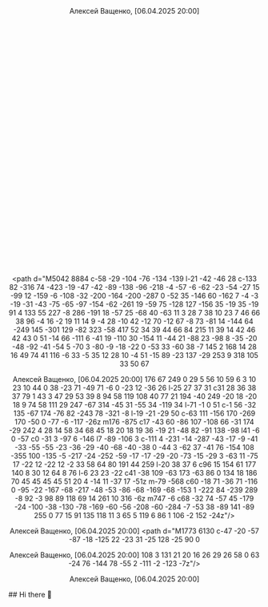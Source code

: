 <div id="header" align="center">
  Алексей Ващенко, [06.04.2025 20:00]
<svg version="1.0" xmlns="http://www.w3.org/2000/svg"
 width="1024.000000pt" height="1024.000000pt" viewBox="0 0 1024.000000 1024.000000"
 preserveAspectRatio="xMidYMid meet">

<g transform="translate(0.000000,1024.000000) scale(0.100000,-0.100000)"
fill="#000000" stroke="none">
<path d="M7900 9532 c-151 -6 -546 -47 -890 -92 -84 -11 -220 -23 -520 -46
-161 -13 -405 -18 -1140 -21 -1240 -6 -1488 4 -2255 91 -351 40 -564 57 -800
63 -200 5 -230 3 -325 -17 -469 -97 -861 -457 -975 -894 -65 -248 -61 -447 19
-966 80 -518 106 -907 106 -1597 0 -588 -27 -1086 -79 -1491 -11 -81 -29 -217
-40 -302 -46 -352 -64 -815 -40 -1015 38 -319 173 -617 365 -809 181 -181 421
-315 683 -380 266 -67 469 -65 1226 9 193 19 431 41 530 49 99 9 230 21 290
27 135 14 1702 21 1950 9 94 -5 292 -20 440 -34 1025 -98 1201 -111 1465 -103
258 8 421 45 637 148 169 80 356 233 466 379 133 178 236 444 267 694 19 145
7 526 -24 821 -104 966 -136 1486 -136 2170 0 599 22 903 105 1445 67 433 78
608 50 791 -40 270 -178 533 -379 727 -264 253 -576 361 -996 344z m-5405
-167 c237 -17 422 -35 735 -70 573 -66 626 -68 1830 -70 1315 -4 1423 1 2195
91 689 80 857 83 1084 18 105 -30 244 -95 325 -151 141 -98 292 -284 370 -454
126 -277 135 -483 47 -1004 -79 -466 -101 -753 -108 -1400 -6 -555 5 -841 52
-1415 13 -162 27 -331 30 -375 4 -44 17 -179 30 -300 76 -697 74 -980 -10
-1232 -70 -211 -176 -387 -303 -504 -122 -114 -306 -218 -477 -272 -176 -55
-232 -62 -490 -61 -257 1 -425 13 -1045 74 -659 65 -659 65 -1650 65 -990 0
-971 1 -1650 -66 -608 -59 -726 -69 -955 -75 -185 -6 -224 -4 -330 14 -410 71
-742 287 -908 592 -38 71 -98 226 -122 317 -63 240 -60 652 10 1193 35 266 62
484 69 550 37 341 58 1379 37 1840 -20 433 -37 611 -106 1060 -19 124 -39 272
-45 329 -41 417 51 716 304 979 197 206 504 338 786 341 47 0 180 -6 295 -14z"/>
<path d="M6755 8992 c-178 -52 -308 -180 -371 -367 l-27 -80 -3 -717 c-4 -702
-4 -717 15 -728 11 -5 33 -10 50 -10 34 0 43 8 214 192 65 70 135 137 154 149
l36 22 711 5 c587 3 721 6 771 19 228 56 423 273 485 537 52 221 30 426 -66
625 -37 77 -61 109 -127 176 -90 90 -159 131 -288 167 -72 21 -94 22 -784 24
-651 3 -715 2 -770 -14z m867 -300 c5 -5 2 -39 -7 -81 -8 -40 -15 -78 -15 -86
0 -10 28 -14 113 -17 126 -4 165 -18 197 -71 11 -18 20 -50 20 -72 0 -50 -60
-356 -73 -372 -6 -8 -36 -13 -83 -13 -53 0 -74 4 -74 13 0 6 14 88 32 181 l32
168 -23 20 c-20 15 -37 18 -100 16 l-76 -3 -35 -180 c-20 -99 -39 -188 -43
-197 -5 -15 -19 -18 -77 -18 -83 0 -86 4 -71 82 6 29 31 161 56 293 64 334 64
335 89 346 24 10 125 4 138 -9z m-421 -197 c51 -18 75 -37 108 -83 19 -27 23
-45 22 -103 -1 -124 -35 -200 -116 -261 -71 -54 -121 -68 -241 -68 -69 0 -105
-4 -111 -12 -6 -7 -15 -47 -22 -87 -6 -41 -17 -81 -23 -88 -15 -19 -137 -18
-144 1 -3 8 0 50 6 93 11 79 107 587 115 611 7 19 348 17 406 -3z m1253 -15
c74 -38 98 -76 104 -164 9 -144 -42 -242 -155 -298 -62 -30 -76 -33 -180 -37
-68 -2 -116 -8 -122 -15 -5 -6 -16 -47 -25 -91 -20 -99 -31 -108 -111 -100
-66 7 -74 14 -67 53 29 161 132 663 137 672 5 8 59 11 189 8 170 -3 184 -5
230 -28z"/>
<path d="M6944 8379 c-10 -16 -53 -219 -54 -251 0 -27 1 -28 58 -28 63 1 123
19 154 47 47 42 73 147 47 195 -6 11 -26 26 -44 34 -41 17 -151 19 -161 3z"/>
<path d="M8187 8377 c-19 -15 -71 -257 -58 -270 5 -5 43 -8 85 -5 116 5 167
53 174 161 4 61 3 64 -28 90 -17 15 -41 27 -53 28 -12 0 -41 2 -64 4 -22 2
-48 -2 -56 -8z"/>
<path d="M5042 8884 c-58 -29 -104 -76 -134 -139 l-21 -42 -46 28 c-133 82
-316 74 -423 -19 -47 -42 -89 -138 -96 -218 -4 -57 -6 -62 -23 -54 -27 15 -99
12 -159 -6 -108 -32 -200 -164 -200 -287 0 -52 35 -146 60 -162 7 -4 -3 -19
-31 -43 -75 -65 -97 -154 -62 -261 19 -59 75 -128 127 -156 35 -19 35 -19 91
4 133 55 227 -8 286 -191 18 -57 25 -68 40 -63 11 3 28 7 38 10 23 7 46 66 38
96 -4 16 -2 19 11 14 9 -4 28 -10 42 -12 70 -12 67 -8 73 -81 14 -144 64 -249
145 -301 129 -82 323 -58 417 52 34 39 44 66 84 215 11 39 14 42 46 42 43 0
51 -14 66 -111 6 -41 19 -110 30 -154 11 -44 21 -88 23 -98 8 -35 -20 -48 -92
-41 -54 5 -70 3 -80 -9 -18 -22 0 -53 33 -60 38 -7 145 2 168 14 28 16 49 74
41 116 -6 33 -5 35 12 28 10 -4 51 -15 89 -23 137 -29 253 9 318 105 33 50 67

Алексей Ващенко, [06.04.2025 20:00]
176 67 249 0 29 5 56 10 59 6 3 10 23 10 44 0 38 -23 71 -49 71 -6 0 -23 12
-36 26 l-25 27 37 31 c31 28 36 38 37 79 1 43 3 47 29 53 39 8 94 58 119 108
40 77 21 194 -40 249 -20 18 -20 18 9 74 58 111 29 247 -67 314 -45 31 -55 34
-119 34 l-71 -1 0 51 c-1 56 -32 135 -67 174 -76 82 -243 78 -321 -8 l-19 -21
-29 50 c-63 111 -156 170 -269 170 -50 0 -77 -6 -117 -26z m176 -875 c17 -43
60 -86 107 -108 66 -31 174 -29 242 4 28 14 58 34 68 45 18 20 18 19 36 -19
21 -48 82 -91 138 -98 l41 -6 0 -57 c0 -31 3 -97 6 -146 l7 -89 -106 3 c-111
4 -231 -14 -287 -43 -17 -9 -41 -33 -55 -55 -23 -36 -29 -40 -68 -40 -38 0
-44 3 -62 37 -41 76 -154 108 -355 100 -135 -5 -217 -24 -252 -59 -17 -17 -29
-20 -73 -15 -29 3 -63 11 -75 17 -22 12 -22 12 -2 33 58 64 80 191 44 259
l-20 38 37 6 c96 15 154 61 177 140 8 30 12 64 8 76 l-6 23 23 -22 c41 -38
109 -63 173 -63 86 0 134 18 186 70 45 45 45 45 51 20 4 -14 11 -37 17 -51z
m-79 -568 c60 -18 71 -36 71 -116 0 -95 -22 -167 -68 -217 -48 -53 -86 -68
-169 -68 -153 1 -222 84 -239 289 -8 92 -3 98 89 118 69 14 261 10 316 -6z
m747 -6 c68 -32 74 -57 45 -179 -24 -100 -38 -130 -78 -169 -60 -56 -208 -60
-284 -7 -53 38 -89 141 -89 255 0 77 15 91 135 118 11 3 65 5 119 6 86 1 106
-2 152 -24z"/>
<path d="M4865 7700 c-56 -30 -89 -65 -82 -84 11 -29 37 -29 103 -2 77 31 81
31 163 6 70 -22 95 -15 89 24 -9 61 -194 99 -273 56z"/>
<path d="M5576 7695 c-22 -7 -48 -22 -59 -33 -16 -16 -17 -23 -7 -42 11 -20
16 -21 63 -14 65 10 96 10 174 0 55 -7 64 -6 70 9 10 28 -10 49 -63 66 -76 26
-134 30 -178 14z"/>
<path d="M4967 7292 c-25 -28 -22 -87 5 -106 49 -35 118 0 118 59 0 53 -88 86
-123 47z"/>
<path d="M5612 7294 c-47 -32 -16 -124 42 -124 13 0 35 9 50 21 72 56 -16 156
-92 103z"/>
<path d="M1755 8799 c-38 -22 -77 -64 -91 -98 -20 -48 -20 -1207 0 -1264 18
-49 42 -76 84 -94 47 -20 1498 -33 1555 -14 49 17 106 66 123 108 21 48 20
1219 0 1267 -14 34 -65 79 -101 89 -11 3 -364 9 -785 12 -580 5 -770 3 -785
-6z m944 -335 c15 -19 19 -34 14 -53 -27 -112 -228 -739 -240 -753 -34 -38
-103 -6 -103 47 0 32 217 732 236 763 20 31 67 30 93 -4z m-426 -131 c15 -18
20 -35 18 -64 0 -9 -45 -50 -98 -91 -54 -42 -107 -86 -118 -98 l-20 -22 35
-28 c19 -16 71 -57 115 -92 76 -60 80 -66 80 -103 0 -32 -5 -42 -24 -51 -33
-17 -45 -10 -162 81 -212 165 -204 157 -204 198 0 36 5 41 155 162 161 129
191 143 223 108z m757 -105 c167 -132 189 -156 172 -192 -15 -34 -307 -266
-334 -266 -12 0 -32 10 -45 22 -44 41 -33 59 97 162 74 60 118 101 114 109 -2
7 -44 42 -92 77 -114 83 -142 110 -142 134 0 27 39 66 65 66 13 0 82 -47 165
-112z"/>
<path d="M4163 7354 c-3 -10 7 -29 29 -52 47 -49 57 -71 66 -140 6 -53 9 -57
35 -60 26 -3 27 -2 27 50 0 81 -17 128 -65 175 -44 44 -81 55 -92 27z"/>
<path d="M7561 7161 c-13 -13 -22 -41 -27 -81 -5 -44 -11 -63 -23 -67 -9 -2
-33 -12 -53 -20 l-38 -16 -45 42 c-66 61 -86 57 -173 -33 -40 -41 -72 -82 -72
-93 0 -20 50 -106 69 -117 9 -6 -6 -49 -35 -104 -1 -2 -30 -7 -65 -12 -88 -12
-99 -28 -99 -135 0 -83 11 -133 32 -147 7 -3 38 -9 70 -13 l57 -7 26 -56 25
-55 -23 -26 c-37 -40 -57 -74 -57 -94 0 -11 32 -52 72 -93 89 -93 116 -96 194
-22 l31 29 46 -22 c45 -22 47 -25 58 -83 19 -91 30 -98 156 -94 122 4 127 7
138 98 l7 59 58 19 58 20 24 -25 c43 -46 75 -64 103 -57 31 8 155 146 155 173
0 10 -18 41 -40 68 l-40 50 28 56 c26 54 29 57 65 57 21 0 53 7 72 14 l35 15
0 114 c0 134 -3 139 -88 145 l-57 4 -26 54 -25 54 38 46 c21 25 38 57 38 70 0
20 -101 153 -135 176 -22 16 -55 6 -106 -32 -30 -22 -58 -40 -64 -40 -5 0 -29
8 -52 17 -42 18 -42 18 -49 82 -10 93 -21 101 -144 101 -86 0 -103 -3 -119
-19z m239 -386 c104 -53 160 -135 168 -245 8 -119 -43 -217 -146 -278 -41 -24
-57 -27 -132 -27 -97 0 -154 22 -219 85 -151 147 -84 398 128 477 47 18 156
11 201 -12z"/>
<path d="M1768 6876 c-49 -25 -48 -108 2 -133 34 -17 1296 -19 1333 -2 24 11
47 47 47 74 0 8 -10 25 -22 39 l-23 24 -657 5 c-478 3 -663 1 -680 -7z"/>
<path d="M3290 6860 c-28 -28 -26 -75 5 -105 24 -24 27 -25 185 -25 158 0 161
1 185 25 30 30 32 64 4 99 l-20 26 -170 0 c-156 0 -171 -2 -189 -20z"/>
<path d="M4990 6765 c-27 -33 30 -93 136 -142 100 -46 254 -32 254 23 0 33
-16 39 -102 35 -84 -3 -129 12 -212 68 -51 35 -59 37 -76 16z"/>

Алексей Ващенко, [06.04.2025 20:00]
<path d="M6502 6598 c-5 -7 -43 -116 -83 -241 -57 -177 -71 -232 -63 -245 14
-21 41 -27 58 -13 8 6 49 117 91 246 66 196 76 237 65 250 -15 18 -54 20 -68
3z"/>
<path d="M4585 6548 c51 -233 245 -393 515 -424 l57 -6 -8 -42 c-33 -150 -128
-246 -281 -281 -168 -38 -337 2 -475 114 -112 91 -164 206 -164 364 0 79 -2
88 -17 82 -9 -3 -82 -24 -162 -46 -317 -87 -560 -164 -663 -209 -311 -138
-529 -346 -681 -647 -80 -160 -366 -900 -366 -948 0 -18 9 -31 31 -44 40 -24
97 -35 113 -22 9 7 23 7 47 1 19 -6 138 -35 264 -65 390 -93 505 -126 505
-144 0 -9 -23 -117 -50 -239 -28 -123 -50 -225 -50 -227 0 -1 -37 10 -82 25
-134 45 -214 60 -235 44 -39 -28 -4 -47 168 -90 319 -79 587 -144 824 -198
132 -31 276 -65 319 -76 129 -33 168 -29 306 35 129 59 254 105 338 125 28 6
55 16 58 21 8 14 111 10 177 -7 74 -19 173 -67 221 -106 68 -56 262 -372 306
-498 16 -48 0 -87 -45 -105 -43 -19 -88 -20 -82 -2 21 63 -138 322 -298 485
-91 91 -126 110 -139 76 -8 -21 -1 -31 56 -82 123 -111 337 -456 304 -490 -4
-4 -44 -9 -90 -10 l-81 -4 -12 44 c-18 65 -105 189 -209 295 -92 95 -126 112
-153 79 -9 -10 6 -30 67 -92 94 -95 201 -234 218 -283 16 -46 8 -49 -101 -50
l-80 0 -60 55 c-111 102 -131 116 -147 100 -38 -38 -160 -109 -216 -126 -79
-25 -193 -26 -317 -4 -55 10 -109 13 -140 9 -54 -7 -555 -7 -670 0 -38 2 -155
7 -260 10 -200 6 -383 20 -450 35 -22 5 -267 10 -545 10 -486 0 -506 -1 -537
-20 -29 -17 -33 -25 -33 -61 0 -36 6 -48 43 -84 23 -24 60 -49 82 -56 32 -11
261 -14 1208 -17 l1167 -2 26 -43 c15 -23 32 -45 37 -49 13 -8 -1 -6 752 -69
l610 -51 345 6 c190 4 415 9 500 11 85 3 389 10 675 15 901 17 958 19 1011 35
67 20 135 66 169 115 39 56 595 1626 595 1679 0 51 -16 86 -49 108 -25 17 -91
18 -1186 14 -1273 -4 -1184 1 -1253 -64 -30 -29 -53 -93 -263 -729 -127 -384
-236 -701 -241 -704 -5 -4 -48 -3 -95 1 -67 5 -83 10 -79 21 3 8 19 121 36
252 56 436 81 606 111 757 17 83 37 197 44 254 8 57 15 104 17 105 9 7 179 70
283 106 164 56 247 79 332 90 95 12 153 41 153 76 0 14 -35 105 -77 202 -251
580 -306 702 -340 756 -142 234 -330 382 -640 507 -147 59 -287 108 -295 103
-13 -9 -170 16 -237 37 -134 42 -261 122 -366 228 -33 34 -63 61 -68 61 -5 0
-5 -15 -2 -32z m1332 -1390 c-3 -8 -6 -5 -6 6 -1 11 2 17 5 13 3 -3 4 -12 1
-19z m-1407 -83 c74 -43 101 -162 59 -255 -45 -100 -113 -141 -242 -148 -101
-5 -98 -2 -117 -112 -18 -107 -20 -110 -86 -110 -37 0 -56 4 -60 14 -6 15 91
570 106 612 l10 26 148 -4 c125 -2 152 -6 182 -23z m316 10 c4 -8 -1 -54 -10
-102 -26 -142 -31 -133 73 -133 57 0 92 4 97 12 4 6 15 56 25 112 12 68 24
105 36 113 22 17 84 17 107 0 18 -13 16 -26 -33 -303 -28 -159 -56 -299 -61
-311 -8 -20 -17 -23 -65 -23 -39 0 -57 4 -61 14 -3 8 2 59 10 114 23 145 31
132 -78 132 -107 0 -97 8 -116 -100 -6 -36 -16 -87 -22 -113 l-10 -48 -61 3
c-59 3 -62 4 -65 29 -4 35 97 590 110 607 15 18 117 16 124 -3z m759 -3 c69
-24 90 -62 90 -162 0 -86 -22 -139 -77 -185 -51 -43 -90 -55 -177 -55 -91 0
-82 10 -105 -115 -22 -119 -19 -115 -86 -115 -33 0 -61 3 -64 8 -2 4 0 30 5
57 5 28 30 165 55 305 25 140 50 260 56 267 17 20 240 17 303 -5z"/>
<path d="M4285 4958 c-11 -31 -33 -153 -29 -160 9 -14 104 -9 134 7 38 20 50
43 50 99 0 35 -5 48 -19 56 -28 15 -131 13 -136 -2z"/>
<path d="M5387 4963 c-7 -10 -27 -122 -27 -145 0 -15 9 -18 61 -18 54 0 64 3
90 29 23 24 29 38 29 75 0 35 -5 48 -19 56 -23 12 -128 14 -134 3z"/>
<path d="M6256 6515 c-55 -31 -105 -60 -113 -66 -28 -24 -14 -58 53 -129 71
-74 104 -88 124 -50 10 18 3 28 -45 79 l-56 59 45 26 c25 14 67 38 92 52 50
29 62 47 44 69 -19 23 -38 18 -144 -40z"/>
<path d="M1775 6498 c-11 -6 -23 -16 -27 -22 -14 -20 -8 -74 10 -95 17 -21 24
-21 357 -21 187 0 348 0 357 0 26 0 58 40 58 72 0 17 -10 39 -25 53 l-24 25
-343 0 c-237 -1 -349 -4 -363 -12z"/>
<path d="M2675 6485 c-32 -32 -33 -74 -1 -104 24 -23 26 -23 346 -25 l322 -1
19 24 c28 35 25 85 -7 110 -26 20 -38 21 -341 21 l-314 0 -24 -25z"/>
<path d="M6632 6468 c-21 -21 -14 -37 38 -92 28 -29 50 -55 50 -59 0 -3 -31
-25 -70 -48 -38 -24 -72 -49 -75 -57 -6 -16 12 -52 26 -52 31 0 205 115 212
139 6 25 -9 50 -75 120 -57 60 -83 72 -106 49z"/>
<path d="M1773 6130 c-47 -20 -57 -87 -18 -125 22 -23 31 -25 128 -25 90 0

Алексей Ващенко, [06.04.2025 20:00]
108 3 131 21 20 16 26 29 26 58 0 63 -24 76 -144 78 -55 2 -111 -2 -123 -7z"/>
<path d="M2205 6129 c-53 -30 -62 -94 -19 -128 26 -20 39 -21 299 -21 260 0
273 1 299 21 32 25 35 75 7 110 l-19 24 -274 2 c-187 2 -279 -1 -293 -8z"/>
<path d="M6552 5634 c-22 -15 -30 -57 -14 -80 21 -31 54 -34 412 -34 413 0
430 2 430 64 0 66 2 66 -425 66 -328 0 -384 -2 -403 -16z m802 -7 c26 -19 18
-68 -14 -84 -19 -9 -118 -12 -390 -12 -306 0 -368 2 -387 15 -28 18 -31 68 -5
83 28 17 773 14 796 -2z"/>
<path d="M8401 5516 c-12 -14 -141 -487 -141 -517 0 -10 10 -25 22 -33 57 -40
69 -20 143 246 36 131 65 251 65 267 0 45 -62 70 -89 37z"/>
<path d="M2001 5447 c-12 -16 -162 -545 -168 -598 -8 -63 59 -96 92 -46 13 20
77 239 158 541 l22 78 -24 19 c-27 22 -64 25 -80 6z"/>
<path d="M1621 5258 c-101 -91 -122 -122 -105 -158 16 -34 175 -190 193 -190
24 0 51 31 51 58 0 13 -26 46 -67 86 l-68 66 78 76 c79 77 95 112 65 142 -24
24 -47 11 -147 -80z"/>
<path d="M2176 5324 c-30 -29 -18 -57 54 -129 l70 -70 -75 -75 c-75 -75 -84
-94 -65 -131 20 -37 52 -21 153 76 130 126 130 128 4 253 -51 50 -100 92 -109
92 -9 0 -24 -7 -32 -16z"/>
<path d="M6983 5305 c-30 -21 -32 -80 -4 -95 13 -6 174 -10 455 -10 423 0 437
1 456 20 24 24 25 49 6 76 -14 18 -32 19 -453 22 -386 2 -441 1 -460 -13z
m895 -11 c26 -18 28 -41 5 -66 -15 -17 -42 -18 -453 -18 -326 0 -439 3 -448
12 -18 18 -15 65 6 77 11 7 169 11 443 10 364 0 429 -2 447 -15z"/>
<path d="M8554 5312 c-6 -4 -13 -15 -17 -25 -7 -20 24 -57 48 -57 29 0 14 -25
-33 -55 -39 -25 -47 -35 -47 -60 0 -26 4 -30 29 -33 22 -3 49 10 112 54 70 48
84 61 84 84 0 31 -18 49 -77 79 -43 21 -80 26 -99 13z"/>
<path d="M8075 5284 c-39 -39 9 -76 94 -72 61 3 78 19 67 61 -6 26 -9 27 -75
27 -51 0 -74 -4 -86 -16z"/>
<path d="M6826 4968 c-9 -12 -16 -30 -16 -39 0 -19 31 -49 51 -49 8 0 3 6 -11
13 -28 14 -35 51 -13 73 12 11 52 14 199 14 109 0 193 -4 205 -10 21 -12 26
-52 7 -68 -7 -5 -24 -12 -38 -15 l-25 -4 27 -2 c52 -2 78 58 40 92 -16 15 -46
17 -215 17 -191 0 -196 -1 -211 -22z"/>
<path d="M7426 4974 c-18 -18 -20 -47 -6 -75 8 -13 20 -19 43 -18 l32 1 -29 7
c-39 8 -53 32 -38 65 11 25 14 26 111 26 92 0 101 -2 115 -22 13 -18 16 -19
16 -6 0 28 -34 38 -134 38 -73 0 -98 -4 -110 -16z"/>
<path d="M7661 4918 c-1 -17 -14 -22 -71 -31 -15 -3 -9 -5 16 -6 43 -1 70 17
61 41 -4 8 -6 7 -6 -4z"/>
<path d="M6913 4883 c9 -2 25 -2 35 0 9 3 1 5 -18 5 -19 0 -27 -2 -17 -5z"/>
<path d="M6978 4883 c7 -3 16 -2 19 1 4 3 -2 6 -13 5 -11 0 -14 -3 -6 -6z"/>
<path d="M7018 4883 c7 -3 16 -2 19 1 4 3 -2 6 -13 5 -11 0 -14 -3 -6 -6z"/>
<path d="M7073 4883 c9 -2 25 -2 35 0 9 3 1 5 -18 5 -19 0 -27 -2 -17 -5z"/>
<path d="M7148 4883 c7 -3 16 -2 19 1 4 3 -2 6 -13 5 -11 0 -14 -3 -6 -6z"/>
<path d="M7513 4883 c9 -2 25 -2 35 0 9 3 1 5 -18 5 -19 0 -27 -2 -17 -5z"/>
<path d="M1744 4097 c-11 -7 -69 -52 -127 -100 -138 -115 -139 -117 -25 -233
45 -46 90 -86 100 -90 29 -9 57 5 64 33 6 21 -3 35 -60 92 -36 36 -66 71 -66
77 0 6 41 43 91 83 76 61 90 76 87 98 -4 36 -36 56 -64 40z"/>
<path d="M1946 4074 c-30 -29 -19 -58 49 -123 36 -35 65 -67 65 -72 0 -4 -31
-33 -69 -63 -91 -73 -101 -84 -101 -110 0 -31 24 -50 52 -42 13 3 71 46 131
96 139 118 139 116 12 239 -52 50 -101 91 -109 91 -8 0 -22 -7 -30 -16z"/>
<path d="M6549 1634 c-25 -7 -66 -31 -90 -53 -86 -76 -129 -192 -129 -351 0
-250 108 -400 300 -417 132 -12 252 64 299 191 60 163 40 405 -44 526 -69 100
-210 143 -336 104z m176 -168 c46 -30 68 -91 73 -202 5 -122 -13 -198 -61
-251 -65 -70 -163 -50 -211 42 -18 35 -21 57 -21 180 0 158 10 189 76 233 39
27 101 26 144 -2z"/>
<path d="M1353 1625 l-23 -16 0 -384 c0 -437 -7 -405 88 -405 75 0 81 12 84
159 l3 123 84 4 c175 11 252 89 255 259 1 99 -26 163 -92 212 -59 45 -98 54
-247 60 -110 4 -133 2 -152 -12z m288 -164 c25 -25 29 -37 29 -85 0 -97 -28
-126 -120 -126 l-50 0 0 120 0 120 56 0 c48 0 59 -4 85 -29z"/>
<path d="M2357 1632 c-23 -5 -27 -27 -30 -182 l-2 -135 -112 -3 -113 -3 0 149
c0 102 -4 152 -12 160 -16 16 -130 16 -146 0 -17 -17 -17 -769 0 -786 19 -19
123 -15 139 4 10 12 15 62 19 173 l5 156 90 1 c144 1 135 12 135 -169 0 -106
4 -157 12 -165 16 -16 109 -15 131 1 16 11 17 44 15 402 l-3 390 -56 5 c-30 3
-63 4 -72 2z"/>

Алексей Ващенко, [06.04.2025 20:00]
<path d="M2650 1628 l-25 -14 -3 -383 c-1 -275 1 -388 9 -397 17 -21 123 -19
140 3 9 11 15 48 16 112 1 53 2 108 2 122 1 26 3 27 83 34 128 11 186 44 230
130 27 50 36 167 18 230 -17 61 -68 118 -132 145 -44 19 -76 23 -183 27 -96 3
-136 1 -155 -9z m281 -164 c21 -22 24 -35 24 -96 0 -64 -2 -72 -29 -94 -24
-21 -37 -24 -85 -22 l-56 3 -3 104 c-1 58 0 111 2 118 4 9 25 13 64 13 50 0
62 -4 83 -26z"/>
<path d="M3480 1628 l-25 -14 -3 -379 c-3 -456 -18 -415 149 -415 177 0 253
24 326 102 61 67 85 140 91 278 9 231 -64 368 -221 415 -72 22 -284 30 -317
13z m285 -168 c51 -32 78 -97 83 -201 9 -183 -70 -301 -193 -287 l-30 3 -3
245 c-1 134 0 251 3 259 8 20 97 8 140 -19z"/>
<path d="M4146 1625 c-21 -10 -21 -18 -24 -392 -2 -337 0 -383 14 -397 13 -14
47 -16 218 -16 144 0 205 3 214 12 7 7 12 35 12 63 0 79 -11 85 -163 85 l-127
0 0 90 0 90 109 0 c125 0 136 6 136 75 0 69 -11 75 -136 75 l-109 0 0 85 0 85
118 0 c79 0 124 4 135 13 23 17 33 96 14 121 -13 18 -29 19 -202 20 -111 1
-197 -3 -209 -9z"/>
<path d="M4650 1628 c-10 -4 -21 -11 -24 -17 -8 -13 172 -739 191 -768 12 -21
21 -23 107 -23 72 0 96 4 106 16 22 26 199 756 188 777 -7 14 -22 17 -77 17
-43 0 -72 -5 -79 -13 -6 -7 -36 -147 -67 -312 -60 -318 -63 -330 -70 -323 -2
2 -32 143 -65 313 -34 171 -66 315 -71 322 -11 13 -111 21 -139 11z"/>
<path d="M5355 1630 l-40 -5 -3 -389 c-1 -279 1 -393 9 -402 9 -11 56 -14 220
-14 196 0 209 1 219 19 15 29 12 93 -6 119 -14 21 -22 22 -150 22 l-135 0 3
88 3 87 105 3 c123 3 140 12 140 77 0 65 -17 74 -140 77 l-105 3 -3 83 -3 82
121 0 c107 0 122 2 140 20 21 21 28 92 12 117 -8 13 -307 23 -387 13z"/>
<path d="M5903 1632 c-20 -2 -37 -11 -43 -23 -17 -32 -9 -751 9 -772 12 -15
39 -17 202 -17 214 0 219 2 219 75 0 63 -16 75 -108 76 -42 1 -95 2 -117 3
l-40 1 -5 325 -5 325 -40 5 c-22 3 -55 4 -72 2z"/>
<path d="M7081 1621 c-21 -21 -21 -26 -21 -394 0 -428 -5 -407 87 -407 76 0
82 11 85 159 l3 123 80 3 c101 3 154 25 204 81 85 97 82 279 -6 368 -57 57
-126 77 -279 83 -124 5 -132 5 -153 -16z m290 -160 c28 -29 34 -50 29 -116 -3
-38 -24 -81 -45 -89 -9 -3 -41 -6 -71 -6 l-54 0 0 120 0 120 56 0 c48 0 59 -4
85 -29z"/>
<path d="M7703 1625 l-23 -16 0 -378 c0 -353 1 -379 18 -394 16 -15 46 -17
218 -17 142 0 203 3 212 12 7 7 12 35 12 63 0 79 -11 85 -163 85 l-127 0 0 90
0 90 109 0 c102 0 111 2 125 22 22 31 20 91 -2 111 -15 14 -40 17 -125 17
l-107 0 0 85 0 85 114 0 c94 0 118 3 136 18 28 22 37 89 17 117 -14 19 -29 20
-204 23 -159 2 -191 0 -210 -13z"/>
<path d="M8262 1624 l-22 -15 0 -379 c0 -432 -4 -410 83 -410 81 0 81 0 87
157 l5 138 31 3 c17 2 35 -3 41 -10 5 -7 31 -67 58 -133 26 -66 57 -128 67
-137 25 -22 139 -25 157 -5 8 10 -5 49 -56 160 l-66 146 41 46 c68 77 89 177
58 279 -39 130 -134 176 -361 176 -75 0 -106 -4 -123 -16z m297 -160 c39 -49
40 -139 2 -185 -15 -19 -31 -24 -85 -27 l-66 -4 0 121 0 121 64 0 c58 0 67 -3
85 -26z"/>
</g>
</svg>
</div>
## Hi there 👋

<!--
**skulsik/skulsik** is a ✨ _special_ ✨ repository because its `README.md` (this file) appears on your GitHub profile.

Here are some ideas to get you started:

- 🔭 I’m currently working on ...
- 🌱 I’m currently learning ...
- 👯 I’m looking to collaborate on ...
- 🤔 I’m looking for help with ...
- 💬 Ask me about ...
- 📫 How to reach me: ...
- 😄 Pronouns: ...
- ⚡ Fun fact: ...
-->
